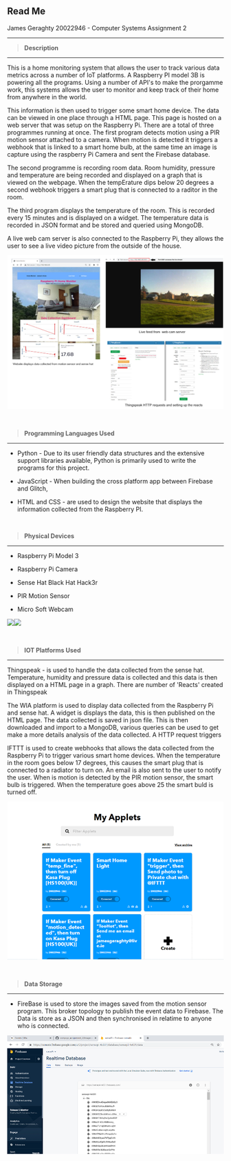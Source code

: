 ## Read Me
James Geraghty 20022946 - Computer Systems Assignment 2

---

> **Description**
---
This is a home monitoring system that allows the user to track various data metrics across a number of IoT platforms. A Raspberry PI model 3B is powering all the programs. Using a number of API's to make the prorgamme work, this systems allows the user to monitor and keep track of their home from anywhere in the world.

This information is then used to trigger some smart home device.  The data can be viewed in one place through a HTML page. This page is hosted on a web server that was setup on the Raspberry Pi.  There are a total of three programmes running at once. The first program detects motion using a PIR motion sensor attached to a camera. When motion is detected it triggers a webhook that is linked to a smart home bulb, at the same time an image is capture using the raspberry Pi Camera and sent the Firebase database.

The second programme is recording room data. Room humidity, pressure and temperature are being recorded and displayed on a graph that is viewed on the webpage. When the tempErature dips below 20 degrees a second webhook triggers a smart plug that is connected to a raditor in the room. 

The third program displays the temperature of the room. This is recorded every 15 minutes and is displayed on a widget. The temperature data is recorded in JSON format and be stored and queried using MongoDB.

A live web cam server is also connected to the Raspberry Pi, they allows the user to see a live video picture from the outside of the house. 

![](images/collage.jpg)

<p>&nbsp;</p>


>**Programming Languages Used**
---
- Python - Due to its user friendly data structures and the extensive support libraries available, Python is primarily used to write the programs for this project. 

- JavaScript - When building the cross platform app between Firebase and Glitch, 

- HTML and CSS - are used to design the website that displays the information collected from the Raspberry PI.

<p>&nbsp;</p>


>**Physical Devices**
---
- Raspberry Pi Model 3

- Raspberry Pi Camera

- Sense Hat Black Hat Hack3r

- PIR Motion Sensor

- Micro Soft Webcam

![](images/rpi1.png)![](images/rpi2.png)

<p>&nbsp;</p>

> **IOT Platforms Used**
---
Thingspeak -  is used to handle the data collected from the sense hat. Temperature, humidity and pressure data is collected and this data is then displayed on a HTML page in a graph. There are  number of 'Reacts' created in Thingspeak

The WIA platform is used to display data collected from the Raspberry Pi and sense hat. A widget is displays the data, this is then published on the HTML page. The data collected is saved in json file. This is then downloaded and import to a MongoDB, various queries can be used to get make a more details analysis of the  data collected. A HTTP request triggers 

IFTTT is used to create webhooks that allows the data collected from the Raspberry Pi to trigger various smart home devices. When the temperature in the room goes below 17 degrees, this causes the smart plug that is connected to a radiator to turn on. An email is also sent to the user to notify the user. 
When is motion is detected by the PIR motion sensor, the smart bulb is triggered. When the temperature goes above 25 the smart buld is turned off. 


![](images/applets.png)

<p>&nbsp;</p>


>**Data Storage**
---
- FireBase is used to store the images saved from the motion sensor program. This broker topology to publish the event data to Firebase. The Data is store as a JSON and then synchronised in relatime to anyone who is connected. 


![](images/firebase.png)
